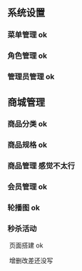 ## 系统设置

###     菜单管理 ok

###     角色管理 ok

###     管理员管理 ok

## 商城管理

###     商品分类  ok

###     商品规格  ok

###     商品管理  感觉不太行

###     会员管理  ok

###     轮播图  ok

###     秒杀活动

​              页面搭建 ok

​              增删改差还没写

